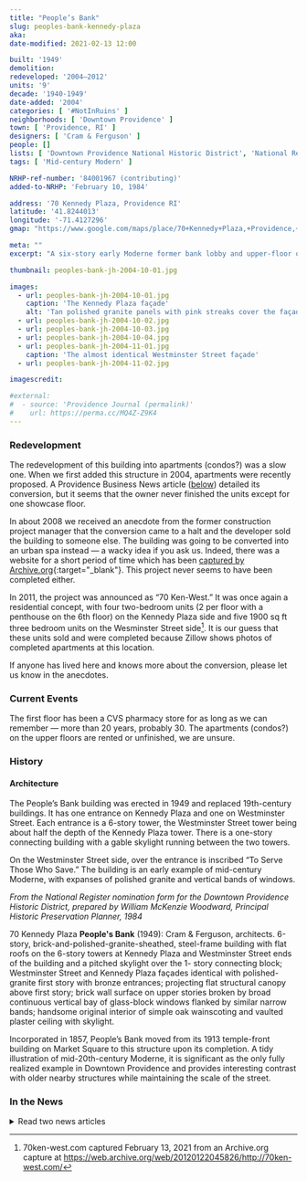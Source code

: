 ```yaml
---
title: "People’s Bank"
slug: peoples-bank-kennedy-plaza
aka: 
date-modified: 2021-02-13 12:00

built: '1949'
demolition: 
redeveloped: '2004–2012'
units: '9'
decade: '1940-1949'
date-added: '2004'
categories: [ '#NotInRuins' ]
neighborhoods: [ 'Downtown Providence' ]
town: [ 'Providence, RI' ]
designers: [ 'Cram & Ferguson' ]
people: []
lists: [ 'Downtown Providence National Historic District', 'National Register of Historic Places' ]
tags: [ 'Mid-century Modern' ]

NRHP-ref-number: '84001967 (contributing)'
added-to-NRHP: 'February 10, 1984'

address: '70 Kennedy Plaza, Providence RI'
latitude: '41.8244013'
longitude: '-71.4127296'
gmap: "https://www.google.com/maps/place/70+Kennedy+Plaza,+Providence,+RI+02903/@41.8244013,-71.4127296,334m/data=!3m1!1e3!4m5!3m4!1s0x89e44516a9f60adf:0xeae3aacf1af388fd!8m2!3d41.8243973!4d-71.411635"

meta: ""
excerpt: "A six-story early Moderne former bank lobby and upper-floor offices was redeveloped in fits and starts into residential apartments"

thumbnail: peoples-bank-jh-2004-10-01.jpg

images:
  - url: peoples-bank-jh-2004-10-01.jpg
    caption: 'The Kennedy Plaza façade'
    alt: 'Tan polished granite panels with pink streaks cover the façade in a plain, flat fashion. Windows run from second to sixth floor in one large vertical expanse. The center panels are wide and are flanked by two narrow bands. Across the top of each tower in large letters are “Peoples Savings Bank”'
  - url: peoples-bank-jh-2004-10-02.jpg
  - url: peoples-bank-jh-2004-10-03.jpg
  - url: peoples-bank-jh-2004-10-04.jpg
  - url: peoples-bank-jh-2004-11-01.jpg
    caption: 'The almost identical Westminster Street façade'
  - url: peoples-bank-jh-2004-11-02.jpg

imagescredit: 

#external:
#  - source: 'Providence Journal (permalink)'
#    url: https://perma.cc/MQ4Z-Z9K4
---
```


### Redevelopment

The redevelopment of this building into apartments (condos?) was a slow one. When we first added this structure in 2004, apartments were recently proposed. A Providence Business News article ([below](#in-the-news)) detailed its conversion, but it seems that the owner never finished the units except for one showcase floor. 

In about 2008 we received an anecdote from the former construction project manager that the conversion came to a halt and the developer sold the building to someone else. The building was going to be converted into an urban spa instead — a wacky idea if you ask us. Indeed, there was a website for a short period of time which has been [captured by Archive.org](//web.archive.org/web/20090202070120/http://spahealthandwellness.com/){:target="_blank"}. This project never seems to have been completed either. 

In 2011, the project was announced as “70 Ken-West.” It was once again a residential concept, with four two-bedroom units (2 per floor with a penthouse on the 6th floor) on the Kennedy Plaza side and five 1900 sq ft three bedroom units on the Wesminster Street side[^1]. It is our guess that these units sold and were completed because Zillow shows photos of completed apartments at this location. 

[^1]: 70ken-west.com captured February 13, 2021 from an Archive.org capture at https://web.archive.org/web/20120122045826/http://70ken-west.com/

If anyone has lived here and knows more about the conversion, please let us know in the anecdotes. 


### Current Events

The first floor has been a CVS pharmacy store for as long as we can remember — more than 20 years, probably 30. The apartments (condos?) on the upper floors are rented or unfinished, we are unsure.


### History

#### Architecture

The People’s Bank building was erected in 1949 and replaced 19th-century buildings. It has one entrance on Kennedy Plaza and one on Westminster Street. Each entrance is a 6-story tower, the Westminster Street tower being about half the depth of the Kennedy Plaza tower. There is a one-story connecting building with a gable skylight running between the two towers. 

On the Westminster Street side, over the entrance is inscribed “To Serve Those Who Save.” The building is an early example of mid-century Moderne, with expanses of polished granite and vertical bands of windows. 

_From the National Register nomination form for the Downtown Providence Historic District, prepared by William McKenzie Woodward, Principal Historic Preservation Planner, 1984_

70 Kennedy Plaza **People's Bank** (1949): Cram & Ferguson, architects. 6-story, brick-and-polished-granite-sheathed, steel-frame building with flat roofs on the 6-story towers at Kennedy Plaza and Westminster Street ends of the building and a pitched skylight over the 1- story connecting block; Westminster Street and Kennedy Plaza façades identical with polished-granite first story with bronze entrances; projecting flat structural canopy above first story; brick wall surface on upper stories broken by broad continuous vertical bay of glass-block windows flanked by similar narrow bands; handsome original interior of simple oak wainscoting and vaulted plaster ceiling with skylight. 

Incorporated in 1857, People’s Bank moved from its 1913 temple-front building on Market Square to this structure upon its completion. A tidy illustration of mid-20th-century Moderne, it is significant as the only fully realized example in Downtown Providence and provides interesting contrast with older nearby structures while maintaining the scale of the street.


### In the News

<details markdown="1" class="rhythm">
  <summary>Read two news articles</summary>

#### Inside Providence’s New Development 70 Ken-West

_by Laura Ricketson_  
**Go Local Prov** | July 16, 2011 (abridged)

[… T]he historic 1949 building famously etched with the motto, “To Serve Those Who Save,” has been transformed “To Serve Those Who Luxuriate.” The etching above the front entrance will remain the same, but the inside of the Modernist bank has been converted into two upscale apartment towers, with a total of nine spaces for rent. […]

Called 70 Ken-West, one tower opens at 145 Westminster Street, and the other “more exclusive” tower opens onto 70 Kennedy Plaza. Each tower shares similar amenities: a private roof deck, a marble lobby, hardwood floors, finished kitchens and bathrooms, and ample closet space. There are high ceilings and high security, with three opportunities for the residents to punch in a security code for admission into the building and their specific unit. 

While the amenities are similar, Westminster Tower’s units are two-bedrooms and 70 Kennedy Plaza’s apartments boast three plus bedrooms at just under 1900 square feet. For an added feel of glamour, the elevator in 70 Kennedy Plaza opens right into the apartment space. However, the glamour is reduced slightly when the entrance to the building is flanked by CVS on one side and Dunkin Donuts on the other. 

Unlike some of comparable apartment spaces, 70 Ken-West does not come with parking or a gym. Rental parking about a block away is already worked out.

The windows are also hit or miss. In some of the bedrooms or office spaces, the glass is just a sliver to the side or is completely non-existent. However, the windows in the living rooms are, in a word, distracting. Huge panes of glass span across the whole wall and stretch over three-quarters of the 10-foot high ceilings. The views of the surrounding buildings are spectacular and as the floor numbers increase, a sweeping view of Down City emerges. 

But, of course, as the view increases so does the price. The more upscale 70 Kennedy Plaza starts at $2,750 a month, and the penthouse apartment reaches $3,450. In the adjacent tower, prices start at $1,650 and rise to $2,200 a month. 

“The market is not ready for condos, in my personal opinion,” says Lister who confidently predicts a very interested market to rent these spaces. The comparable [Promenade]({% link _property/brown-sharpe-foundry.md %}) and Westminster Lofts are full. Meanwhile, [Waterplace Park]({% link _property/waterplace-towers.md %}) has given its renters an ultimatum to purchase their units, so Lister says that a majority of its units are emptying out. […]

– _Captured February 13, 2021 from https://www.golocalprov.com/business/inside-providences-new-development-70-ken-west_


#### Former bank latest condo project

_by Laura Ricketson_  
**Providence Business News** | August 7, 2004 (abridged)

The former People’s Savings Bank is the latest commercial building in the heart of downtown Providence being tapped for residential space. 

Algen Construction and Development Corp., a former New York-based company originally set to redevelop the Masonic Temple in 2001, will head the project, which will include nine condominium units and one commercial space. 

The decision to convert the building into condos “had a lot to do with banks not wanting to deal with financing office space, since there is so much vacant space downtown,” said project manager Karl Swanson. “It’s not favorable in general, and people really want to live downtown.” […]

The six-story former bank building faces Kennedy Plaza on one side and Westminster Street on the other. 

Each floor is expected to have two condo units; the building is actually cut in half with two towers, Swanson said, so units on the Kennedy Plaza side would be larger, about 1,800 square feet, with two bedrooms and two bathrooms. The smaller units on the Westminster side will be about 900 square feet, with one or two bedrooms and one bathroom. […]

Swanson said Algen is currently knocking down walls to prepare the building for the conversion from offices to condos. 

“We haven’t gone full-fledge on the construction,” Swanson said. “We’re in the process of doing that right now.” 

There isn’t much demolition and reconstruction work to do, however. Because the building was formerly used as office space, it’s basically designed for living in, Swanson said, with the exception of some gutting that needs to be done. 

Some of the amenities that will come standard in the units will be hardwood floors, marble bathrooms and stainless steel appliances. Those people who purchase early may have the opportunity to customize some elements of the unit, Swanson said. The other units will be built in the standard layout, he said. 

The units on the Kennedy Plaza side are restricted in layout by the building’s design; the units on Westminster Street are like open rooms. […]

– _Captured February 13, 2021 from an Archive.org capture at https://web.archive.org/web/20040811212918/http://www.pbn.com/contentmgr/showdetails.php/id/107891_

</details>